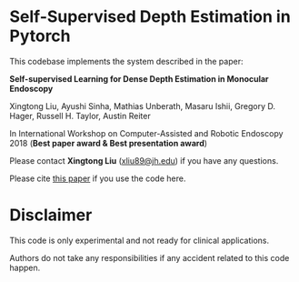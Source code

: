 # Self-Supervised Depth Estimation in Pytorch

This codebase implements the system described in the paper:

**Self-supervised Learning for Dense Depth Estimation in Monocular Endoscopy**

Xingtong Liu, Ayushi Sinha, Mathias Unberath, Masaru Ishii, Gregory D. Hager, Russell H. Taylor, Austin Reiter

In International Workshop on Computer-Assisted and Robotic Endoscopy 2018 (**Best paper award & Best presentation award**)

Please contact **Xingtong Liu** (xliu89@jh.edu) if you have any questions.

Please cite [this paper](https://link.springer.com/chapter/10.1007/978-3-030-01201-4_15) if you use the code here.

# Disclaimer

This code is only experimental and not ready for clinical applications. 

Authors do not take any responsibilities if any accident related to this code happen.

